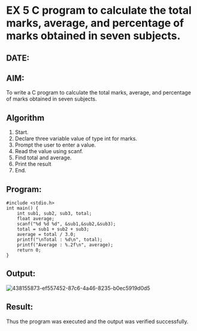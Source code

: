 # EX 5 C program to calculate the total marks, average, and percentage of marks obtained in seven subjects.
## DATE:
## AIM:
To write a C program to calculate the total marks, average, and percentage of marks obtained in seven subjects.

## Algorithm
1. Start. 
2. Declare three variable value of type int for marks. 
3. Prompt the user to enter a value. 
4. Read the value using scanf. 
5. Find total and average. 
6. Print the result 
7. End.    

## Program:
```
#include <stdio.h> 
int main() { 
    int sub1, sub2, sub3, total; 
    float average; 
    scanf("%d %d %d", &sub1,&sub2,&sub3); 
    total = sub1 + sub2 + sub3; 
    average = total / 3.0; 
    printf("\nTotal : %d\n", total); 
    printf("Average : %.2f\n", average); 
    return 0; 
} 
```

## Output:

![438155873-ef557452-87c6-4a46-8235-b0ec5919d0d5](https://github.com/user-attachments/assets/eecfea6a-4062-4758-b704-74327f74b08f)



## Result:
Thus the program was executed and the output was verified successfully.
